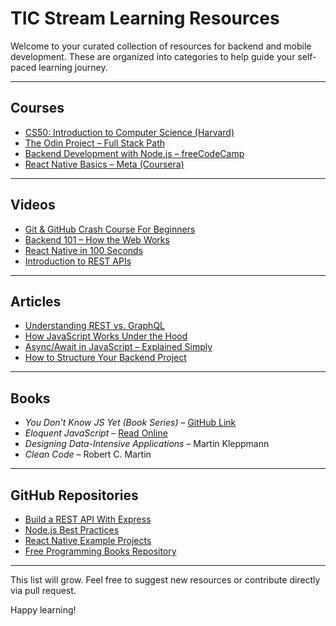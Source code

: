 # TIC Stream Learning Resources

Welcome to your curated collection of resources for backend and mobile development. These are organized into categories to help guide your self-paced learning journey.

---

## Courses

- [CS50: Introduction to Computer Science (Harvard)](https://cs50.harvard.edu/)
- [The Odin Project – Full Stack Path](https://www.theodinproject.com/paths/full-stack-javascript)
- [Backend Development with Node.js – freeCodeCamp](https://www.freecodecamp.org/learn/back-end-development-and-apis/)
- [React Native Basics – Meta (Coursera)](https://www.coursera.org/learn/react-native)

---

## Videos

- [Git & GitHub Crash Course For Beginners](https://www.youtube.com/watch?v=RGOj5yH7evk)
- [Backend 101 – How the Web Works](https://www.youtube.com/watch?v=AZ4P7oE9q4U)
- [React Native in 100 Seconds](https://www.youtube.com/watch?v=VozPNrt-LfE)
- [Introduction to REST APIs](https://www.youtube.com/watch?v=SLwpqD8n3d0)

---

## Articles

- [Understanding REST vs. GraphQL](https://blog.logrocket.com/rest-vs-graphql/)
- [How JavaScript Works Under the Hood](https://medium.com/@musmanfazal/how-javascript-works-under-the-hood-5b4d2c79f45b)
- [Async/Await in JavaScript – Explained Simply](https://dev.to/miku86/async-await-in-javascript-explained-simply-4bfc)
- [How to Structure Your Backend Project](https://www.smashingmagazine.com/2020/02/nodejs-architecture-best-practices/)

---

## Books

- *You Don’t Know JS Yet (Book Series)* – [GitHub Link](https://github.com/getify/You-Dont-Know-JS)
- *Eloquent JavaScript* – [Read Online](https://eloquentjavascript.net/)
- *Designing Data-Intensive Applications* – Martin Kleppmann
- *Clean Code* – Robert C. Martin

---

## GitHub Repositories

- [Build a REST API With Express](https://github.com/bradtraversy/devconnector)
- [Node.js Best Practices](https://github.com/goldbergyoni/nodebestpractices)
- [React Native Example Projects](https://github.com/react-native-community/react-native-directory)
- [Free Programming Books Repository](https://github.com/EbookFoundation/free-programming-books)

---

This list will grow. Feel free to suggest new resources or contribute directly via pull request.

Happy learning!
